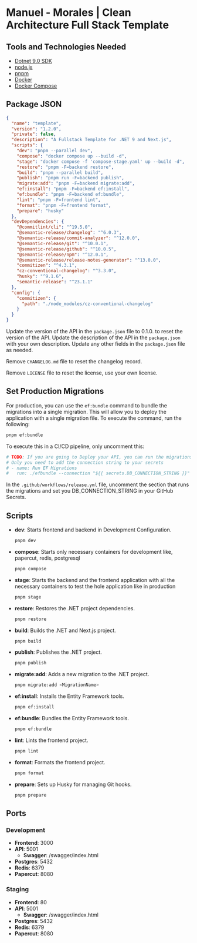 # Manuel - Morales | Clean Architecture Full Stack Template

## Tools and Technologies Needed

- [Dotnet 9.0 SDK](https://dotnet.microsoft.com/download)
- [node.js](https://nodejs.org/en/)
- [pnpm](https://pnpm.io/)
- [Docker](https://www.docker.com/)
- [Docker Compose](https://docs.docker.com/compose/)

## Package JSON

```json
{
  "name": "template",
  "version": "1.2.0",
  "private": false,
  "description": "A Fullstack Template for .NET 9 and Next.js",
  "scripts": {
    "dev": "pnpm --parallel dev",
    "compose": "docker compose up --build -d",
    "stage": "docker compose -f 'compose-stage.yaml' up --build -d",
    "restore": "pnpm -F=backend restore",
    "build": "pnpm --parallel build",
    "publish": "pnpm run -F=backend publish",
    "migrate:add": "pnpm -F=backend migrate:add",
    "ef:install": "pnpm -F=backend ef:install",
    "ef:bundle": "pnpm -F=backend ef:bundle",
    "lint": "pnpm -F=frontend lint",
    "format": "pnpm -F=frontend format",
    "prepare": "husky"
  },
  "devDependencies": {
    "@commitlint/cli": "^19.5.0",
    "@semantic-release/changelog": "^6.0.3",
    "@semantic-release/commit-analyzer": "^12.0.0",
    "@semantic-release/git": "^10.0.1",
    "@semantic-release/github": "^10.0.5",
    "@semantic-release/npm": "^12.0.1",
    "@semantic-release/release-notes-generator": "^13.0.0",
    "commitizen": "^4.3.1",
    "cz-conventional-changelog": "^3.3.0",
    "husky": "^9.1.6",
    "semantic-release": "^23.1.1"
  },
  "config": {
    "commitizen": {
      "path": "./node_modules/cz-conventional-changelog"
    }
  }
}
```

Update the version of the API in the `package.json` file to 0.1.0. to reset the
version of the API. Update the description of the API in the `package.json` with
your own description. Update any other fields in the `package.json` file as
needed.

Remove `CHANGELOG.md` file to reset the changelog record.

Remove `LICENSE` file to reset the license, use your own license.

## Set Production Migrations

For production, you can use the `ef:bundle` command to bundle the migrations
into a single migration. This will allow you to deploy the application with a
single migration file. To execute the command, run the following:

```sh
pnpm ef:bundle
```

To execute this in a CI/CD pipeline, only uncomment this:

```yaml
# TODO: If you are going to Deploy your API, you can run the migrations here for your production database
# Only you need to add the connection string to your secrets
# - name: Run EF Migrations
#   run: ./efbundle --connection "${{ secrets.DB_CONNECTION_STRING }}"
```

In the `.github/workflows/release.yml` file, uncomment the section that runs the
migrations and set you DB_CONNECTION_STRING in your GitHub Secrets.

## Scripts

- **dev**: Starts frontend and backend in Development Configuration.

  ```sh
  pnpm dev
  ```

- **compose**: Starts only necessary containers for development like, papercut, redis, postgresql

  ```sh
  pnpm compose
  ```

- **stage**: Starts the backend and the frontend application with all the necessary containers to test the hole application like in production

  ```sh
  pnpm stage
  ```

- **restore**: Restores the .NET project dependencies.

  ```sh
  pnpm restore
  ```

- **build**: Builds the .NET and Next.js project.

  ```sh
  pnpm build
  ```

- **publish**: Publishes the .NET project.

  ```sh
  pnpm publish
  ```

- **migrate:add**: Adds a new migration to the .NET project.

  ```sh
  pnpm migrate:add <MigrationName>
  ```

- **ef:install**: Installs the Entity Framework tools.

  ```sh
  pnpm ef:install
  ```

- **ef:bundle**: Bundles the Entity Framework tools.

  ```sh
  pnpm ef:bundle
  ```

- **lint**: Lints the frontend project.

  ```sh
  pnpm lint
  ```

- **format**: Formats the frontend project.

  ```sh
  pnpm format
  ```

- **prepare**: Sets up Husky for managing Git hooks.

  ```sh
  pnpm prepare
  ```

## Ports

### Development

- **Frontend**: 3000
- **API**: 5001
  - **Swagger**: /swagger/index.html
- **Postgres**: 5432
- **Redis**: 6379
- **Papercut**: 8080

### Staging

- **Frontend**: 80
- **API**: 5001
  - **Swagger**: /swagger/index.html
- **Postgres**: 5432
- **Redis**: 6379
- **Papercut**: 8080
